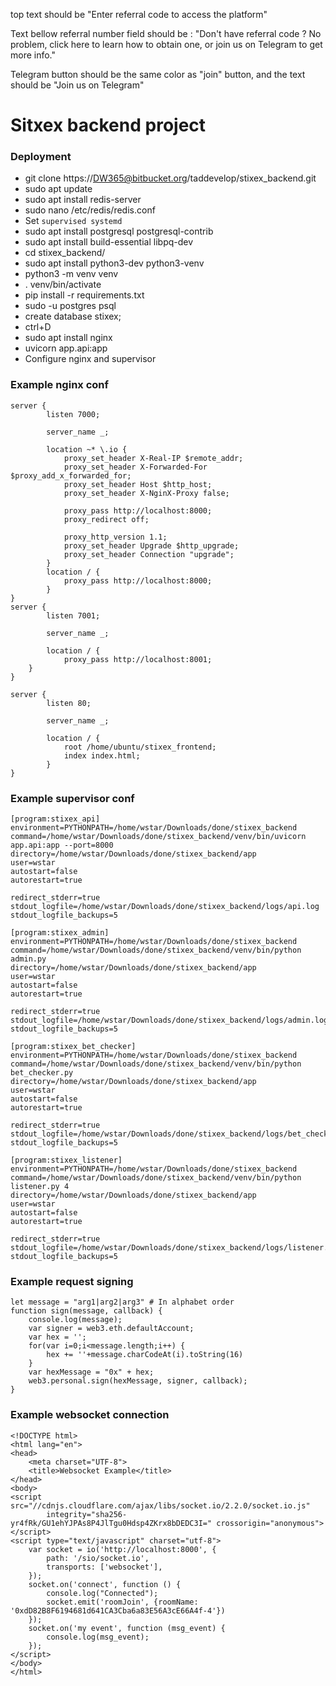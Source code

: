 top text should be "Enter referral code to access the platform"

Text bellow referral number field should be : "Don't have referral code ? No problem, click here to learn how to obtain one, or join us on Telegram to get more info."

Telegram button should be the same color as "join" button, and the text should be "Join us on Telegram"


# Sitxex backend project

### Deployment
- git clone https://DW365@bitbucket.org/taddevelop/stixex_backend.git
- sudo apt update
- sudo apt install redis-server
- sudo nano /etc/redis/redis.conf
- Set `supervised systemd`
- sudo apt install postgresql postgresql-contrib
- sudo apt install build-essential libpq-dev
- cd stixex_backend/
- sudo apt install python3-dev python3-venv
- python3 -m venv venv
- . venv/bin/activate
- pip install -r requirements.txt
- sudo -u postgres psql
- create database stixex;
- ctrl+D
- sudo apt install nginx
- uvicorn app.api:app
- Configure nginx and supervisor

### Example nginx conf

```
server {
        listen 7000;

        server_name _;

        location ~* \.io {
            proxy_set_header X-Real-IP $remote_addr;
            proxy_set_header X-Forwarded-For $proxy_add_x_forwarded_for;
            proxy_set_header Host $http_host;
            proxy_set_header X-NginX-Proxy false;

            proxy_pass http://localhost:8000;
            proxy_redirect off;

            proxy_http_version 1.1;
            proxy_set_header Upgrade $http_upgrade;
            proxy_set_header Connection "upgrade";
        }
        location / {
            proxy_pass http://localhost:8000;
        }
}
server {
        listen 7001;

        server_name _;

        location / {
        	proxy_pass http://localhost:8001;
    }
}

server {
        listen 80;

        server_name _;

        location / {
            root /home/ubuntu/stixex_frontend;
            index index.html;
        }
}
```

### Example supervisor conf

```
[program:stixex_api]
environment=PYTHONPATH=/home/wstar/Downloads/done/stixex_backend
command=/home/wstar/Downloads/done/stixex_backend/venv/bin/uvicorn app.api:app --port=8000
directory=/home/wstar/Downloads/done/stixex_backend/app
user=wstar
autostart=false
autorestart=true

redirect_stderr=true
stdout_logfile=/home/wstar/Downloads/done/stixex_backend/logs/api.log
stdout_logfile_backups=5

[program:stixex_admin]
environment=PYTHONPATH=/home/wstar/Downloads/done/stixex_backend
command=/home/wstar/Downloads/done/stixex_backend/venv/bin/python admin.py
directory=/home/wstar/Downloads/done/stixex_backend/app
user=wstar
autostart=false
autorestart=true

redirect_stderr=true
stdout_logfile=/home/wstar/Downloads/done/stixex_backend/logs/admin.log
stdout_logfile_backups=5

[program:stixex_bet_checker]
environment=PYTHONPATH=/home/wstar/Downloads/done/stixex_backend
command=/home/wstar/Downloads/done/stixex_backend/venv/bin/python bet_checker.py
directory=/home/wstar/Downloads/done/stixex_backend/app
user=wstar
autostart=false
autorestart=true

redirect_stderr=true
stdout_logfile=/home/wstar/Downloads/done/stixex_backend/logs/bet_checker.log
stdout_logfile_backups=5

[program:stixex_listener]
environment=PYTHONPATH=/home/wstar/Downloads/done/stixex_backend
command=/home/wstar/Downloads/done/stixex_backend/venv/bin/python listener.py 4
directory=/home/wstar/Downloads/done/stixex_backend/app
user=wstar
autostart=false
autorestart=true

redirect_stderr=true
stdout_logfile=/home/wstar/Downloads/done/stixex_backend/logs/listener.log
stdout_logfile_backups=5
```

### Example request signing
```
let message = "arg1|arg2|arg3" # In alphabet order
function sign(message, callback) {
    console.log(message);
    var signer = web3.eth.defaultAccount;
    var hex = '';
    for(var i=0;i<message.length;i++) {
        hex += ''+message.charCodeAt(i).toString(16)
    }
    var hexMessage = "0x" + hex;
    web3.personal.sign(hexMessage, signer, callback);
}
```
### Example websocket connection
```
<!DOCTYPE html>
<html lang="en">
<head>
    <meta charset="UTF-8">
    <title>Websocket Example</title>
</head>
<body>
<script src="//cdnjs.cloudflare.com/ajax/libs/socket.io/2.2.0/socket.io.js"
        integrity="sha256-yr4fRk/GU1ehYJPAs8P4JlTgu0Hdsp4ZKrx8bDEDC3I=" crossorigin="anonymous"></script>
<script type="text/javascript" charset="utf-8">
    var socket = io('http://localhost:8000', {
        path: '/sio/socket.io',
        transports: ['websocket'],
    });
    socket.on('connect', function () {
        console.log("Connected");
        socket.emit('roomJoin', {roomName: '0xdD82B8F6194681d641CA3Cba6a83E56A3cE66A4f-4'})
    });
    socket.on('my event', function (msg_event) {
        console.log(msg_event);
    });
</script>
</body>
</html>
```